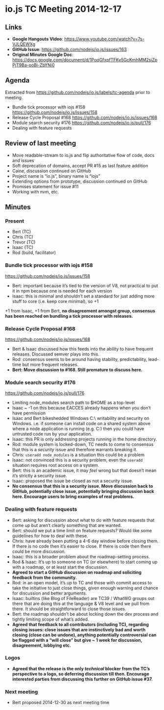 # io.js TC Meeting 2014-12-17

## Links

* **Google Hangouts Video**: <https://www.youtube.com/watch?v=7s-VJLQEWXg>
* **GitHub Issue**: <https://github.com/nodejs/io.js/issues/163>
* **Original Minutes Google Doc**: <https://docs.google.com/document/d/1PoqGfxpfTFKv5GcKmhMM2siZpPjT9Ba-ooBi-ZbYNi0>

## Agenda

Extracted from <https://github.com/nodejs/io.js/labels/tc-agenda> prior to meeting.

* Bundle tick processor with iojs #158 <https://github.com/nodejs/io.js/issues/158>
* Release Cycle Proposal #168 <https://github.com/nodejs/io.js/issues/168>
* Module search security #176 <https://github.com/nodejs/io.js/pull/176>
* Dealing with feature requests

## Review of last meeting

* Move readable-stream to io.js and flip authoritative flow of code, docs and issues
* Soft deprecation of domains, accept PR #15 as last feature addition
* Caine, discussion continued on GitHub
* Project name is “io.js”, binary name is “iojs”
* Extending options from prototype, discussion continued on GitHub
* Promises statement for issue #11
* Working with nvm, etc.

## Minutes

### Present

* Bert (TC)
* Chris (TC)
* Trevor (TC)
* Isaac (TC)
* Rod (build, facilitator)

### Bundle tick processor with iojs #158

<https://github.com/nodejs/io.js/issues/158>

* Bert: important because it’s tied to the version of V8, not practical to put it in npm because one is needed for each version
* Isaac: this is minimal and shouldn’t set a standard for just adding more stuff to core (i.e. keep core minimal), so +1

+1 from Isaac, +1 from Bert, **no disagreement amongst group, consensus has been reached on bundling a tick processor with releases.**

### Release Cycle Proposal #168

<https://github.com/nodejs/io.js/issues/168>

* Bert & Isaac discussed how this feeds into the ability to have frequent releases. Discussed semver plays into this.
* Rod: consensus seems to be around having stability, predictability, lead-time but more frequent releases.
* **Bert: Move discussion to #168. Still premature to discuss here.**

### Module search security #176

<https://github.com/nodejs/io.js/pull/176>

* Limiting node_modules search path to $HOME as a top-level
* Isaac ~ -1 on this because EACCES already happens when you don’t have permission
* Isaac and Bert bikeshedded Windows C:\ writability and security on Windows. i.e. if someone can install code on a shared system above where a node application is running (e.g. C:\) then you could have untrusted code run by your application.
* Isaac: this PR is only addressing projects running in the home directory.
* Rod: module system is locked-down, TC needs to come to consensus that this is a _security_ issue and therefore warrants breaking it.
* Chris: `useradd node_modules` is a situation this could be a problem
* Isaac: not convinced this is a security problem, even the `useradd` situation requires root access on a system.
* Bert: this is an academic issue, it may _feel_ wrong but that doesn’t mean it’s strictly a security issue.
* Isaac: proposed the issue be closed as not a security issue.
* **No consensus that this is a security issue. Move discussion back to GitHub, potentially close issue, potentially bringing discussion back here. Encourage users to bring examples of real problems.**

### Dealing with feature requests

* Bert: asking for discussion about what to do with feature requests that come up but aren’t clearly something that are wanted.
* Bert: should we put a time limit on feature requests? Would like some guidelines for how to deal with these.
* Chris: have already been putting a 4-6 day window before closing them. If there is no code then it’s easier to close. If there is code then there could be more discussion.
* Isaac: this is a broader problem about the roadmap-setting process.
* Rod & Isaac: It’s up to someone on TC (or elsewhere) to start coming up with a roadmap, or at least start the discussion.
* **Agreed to start a GitHub discussion on roadmap and soliciting feedback from the community.**
* Rod: in an open model, it’s up to TC and those with commit access to take the initiative to just close things, given enough warning and chance for discussion and better arguments.
* Isaac: builtins (like Blog of FileReader) are TC39 / WhatWG groups out there that are doing this at the language & V8 level and we pull from there. It should be straightforward to close those issues.
* Bert: the roadmap shouldn’t be about locking down the dev process and tightly limiting scope of what’s added.
* **Agreed that feedback to all contributors (including TC), regarding closing issues: close issues that are instinctively bad and worth closing (close can be undone), anything potentially controversial can be flagged with a “will close” but give ~ 1 week for discussion, disagreement, lobbying etc.**

### Logos

* **Agreed that the release is the only _technical_ blocker from the TC’s perspective to a logo, so deferring discussion till then. Encourage interested parties from discussing this further on GitHub issue #37.**

### Next meeting

* Bert proposed 2014-12-30 as next meeting time
